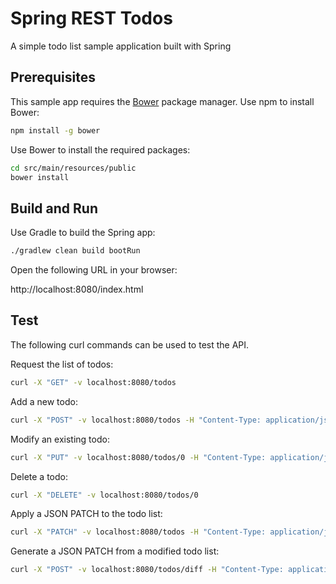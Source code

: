 # Spring REST Todos

A simple todo list sample application built with Spring

## Prerequisites

This sample app requires the [Bower](https://bower.io) package manager. Use npm to install Bower:

```sh
npm install -g bower
```

Use Bower to install the required packages:

```sh
cd src/main/resources/public
bower install
```

## Build and Run

Use Gradle to build the Spring app:

```sh
./gradlew clean build bootRun
```

Open the following URL in your browser:

http://localhost:8080/index.html

## Test

The following curl commands can be used to test the API.

Request the list of todos:

```sh
curl -X "GET" -v localhost:8080/todos
```

Add a new todo:

```sh
curl -X "POST" -v localhost:8080/todos -H "Content-Type: application/json" -d '{"description":"A Todo","complete":false}'
```

Modify an existing todo:

```sh
curl -X "PUT" -v localhost:8080/todos/0 -H "Content-Type: application/json" -d '{"description":"Modified Todo","complete":false}'
```

Delete a todo:

```sh
curl -X "DELETE" -v localhost:8080/todos/0
```

Apply a JSON PATCH to the todo list:

```sh
curl -X "PATCH" -v localhost:8080/todos -H "Content-Type: application/json" -d '[{"op":"replace","path":"/0/description","value":"go go go!"}]'
```

Generate a JSON PATCH from a modified todo list:

```sh
curl -X "POST" -v localhost:8080/todos/diff -H "Content-Type: application/json" -d '[{"description":"go go go!","complete":false},{"description":"b","complete":false}]'
```
